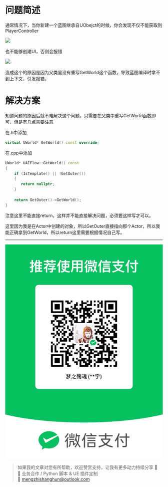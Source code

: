 # 问题简述

通常情况下，当你新建一个蓝图继承自UObejct的时候，你会发现不仅不能获取到PlayerController

![](https://raw.githubusercontent.com/mengzhishanghun/mengzhishanghun/main/Blog/Assets/Pasted%20image%2020250615205900.png)

也不能够创建UI，否则会报错

![](https://raw.githubusercontent.com/mengzhishanghun/mengzhishanghun/main/Blog/Assets/Pasted%20image%2020250615205934.png)

造成这个的原因是因为父类里没有重写GetWorld这个函数，导致蓝图编译时拿不到上下文，引发报错。

# 解决方案

知道问题的原因后就不难解决这个问题，只需要在父类中重写GetWorld函数即可，但是有几点需要注意

在.h中添加
```C++
virtual UWorld* GetWorld() const override;
```

在.cpp中添加

```C++
UWorld* UAIFlow::GetWorld() const  
{  
    if (IsTemplate() || !GetOuter())  
    {  
       return nullptr;  
    }  
  
    return GetOuter()->GetWorld();  
}
```

注意这里不能直接return，这样并不能直接解决问题，必须要这样写才可以。

这里因为我是在Actor中创建的对象，所以GetOuter直接指向那个Actor，所以我能正确拿到GetWorld，所以return这里需要根据情况自己写。

---

![微信支付](https://raw.githubusercontent.com/mengzhishanghun/mengzhishanghun/main/PayCodes/WeChatPay.jpg)

> 如果我的文章对您有所帮助，欢迎赞赏支持，让我有更多动力持续分享 🙏  
> 💼 业务合作 / Python 脚本 & UE 插件定制  
> 📧 [mengzhishanghun@outlook.com](mengzhishanghun@outlook.com)